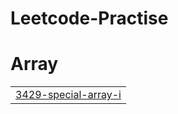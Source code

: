 # Leetcode-Practise


# Array
|  |
| ------- |
| [3429-special-array-i](https://github.com/Niraj1608/Leetcode-Practise/tree/master/3429-special-array-i) |